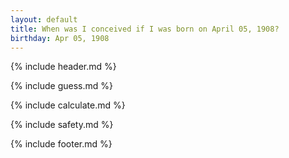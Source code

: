 ```yaml
---
layout: default
title: When was I conceived if I was born on April 05, 1908?
birthday: Apr 05, 1908
---
```


{% include header.md %}

{% include guess.md %}

{% include calculate.md %}

{% include safety.md %}

{% include footer.md %}



